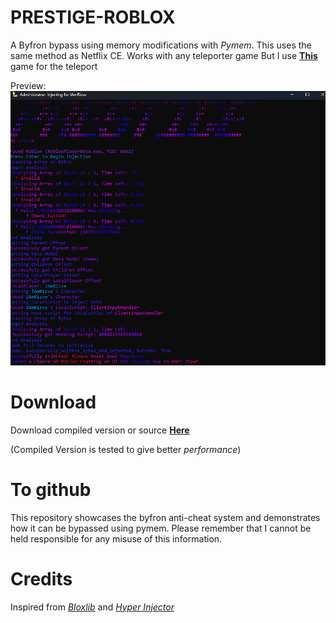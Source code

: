 # PRESTIGE-ROBLOX
A Byfron bypass using memory modifications with *Pymem*.
This uses the same method as Netflix CE. Works with any teleporter game But I use
[**This**](https://www.roblox.com/games/16138148062/) game for the teleport

Preview:
![preview](https://github.com/Riz-ve/Prestige-Roblox/blob/main/Screenshot%202024-04-22%20195231.png)

# Download
Download compiled version or source [**Here**](https://github.com/Riz-ve/Prestige-Roblox/releases/tag/Prestige)

(Compiled Version is tested to give better *performance*)

# To github
This repository showcases the byfron anti-cheat system and demonstrates how it can be bypassed using pymem. Please remember that I cannot be held responsible for any misuse of this information.

# Credits
Inspired from [*Bloxlib*](https://github.com/ElCapor/bloxlib) and [*Hyper Injector*](https://github.com/justDarian/hyperinjector)

